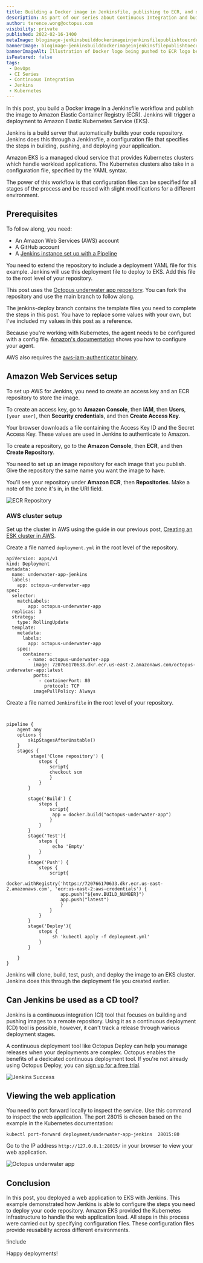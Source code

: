 ```yaml
---
title: Building a Docker image in Jenkinsfile, publishing to ECR, and deploying to EKS
description: As part of our series about Continuous Integration and build servers, learn how to build a Docker image in Jenkinsfile, publish to ECR, and deploy to EKS.
author: terence.wong@octopus.com
visibility: private
published: 2022-02-16-1400
metaImage: blogimage-jenkinsbuilddockerimageinjenkinsfilepublishtoecrdeploytoeks-2022.png
bannerImage: blogimage-jenkinsbuilddockerimageinjenkinsfilepublishtoecrdeploytoeks-2022.png
bannerImageAlt: Illustration of Docker logo being pushed to ECR logo being deployed to EKS logo
isFeatured: false
tags:
 - DevOps
 - CI Series
 - Continuous Integration
 - Jenkins
 - Kubernetes
---
```


In this post, you build a Docker image in a Jenkinsfile workflow and publish the image to Amazon Elastic Container Registry (ECR). Jenkins will trigger a deployment to Amazon Elastic Kubernetes Service (EKS). 

Jenkins is a build server that automatically builds your code repository. Jenkins does this through a Jenkinsfile, a configuration file that specifies the steps in building, pushing, and deploying your application. 

Amazon EKS is a managed cloud service that provides Kubernetes clusters which handle workload applications. The Kubernetes clusters also take in a configuration file, specified by the YAML syntax. 

The power of this workflow is that configuration files can be specified for all stages of the process and be reused with slight modifications for a different environment.

## Prerequisites

To follow along, you need:

- An Amazon Web Services (AWS) account 
- A GitHub account
- A [Jenkins instance set up with a Pipeline](https://octopus.com/blog/jenkins-docker-ecr)

You need to extend the repository to include a deployment YAML file for this example. Jenkins will use this deployment file to deploy to EKS. Add this file to the root level of your repository.

This post uses the [Octopus underwater app repository](https://github.com/OctopusSamples/octopus-underwater-app). You can fork the repository and use the main branch to follow along. 

The jenkins-deploy branch contains the template files you need to complete the steps in this post. You have to replace some values with your own, but I've included my values in this post as a reference.

Because you're working with Kubernetes, the agent needs to be configured with a config file. [Amazon's documentation](https://awscli.amazonaws.com/v2/documentation/api/latest/reference/eks/update-kubeconfig.html) shows you how to configure your agent. 

AWS also requires the [aws-iam-authenticator binary](https://docs.aws.amazon.com/eks/latest/userguide/install-aws-iam-authenticator.html).

## Amazon Web Services setup

To set up AWS for Jenkins, you need to create an access key and an ECR repository to store the image.

To create an access key, go to **Amazon Console**, then **IAM**, then **Users**, `[your user]`, then **Security credentials**, and then **Create Access Key**.

Your browser downloads a file containing the Access Key ID and the Secret Access Key. These values are used in Jenkins to authenticate to Amazon.

To create a repository, go to the **Amazon Console**, then **ECR**, and then **Create Repository**.

You need to set up an image repository for each image that you publish. Give the repository the same name you want the image to have.

You'll see your repository under **Amazon ECR**, then **Repositories**. Make a note of the zone it's in, in the URI field.

![ECR Repository](ecr-repository.png)

### AWS cluster setup

Set up the cluster in AWS using the guide in our previous post, [Creating an ESK cluster in AWS](https://github.com/OctopusDeploy/blog/blob/2022-q1/blog/2022-q1/eks-cluster-aws/index.md).

Create a file named `deployment.yml` in the root level of the repository.

```
apiVersion: apps/v1
kind: Deployment
metadata:
  name: underwater-app-jenkins 
  labels:
    app: octopus-underwater-app
spec:
  selector:
    matchLabels:
        app: octopus-underwater-app
  replicas: 3
  strategy:
    type: RollingUpdate
  template:
    metadata:
      labels:
        app: octopus-underwater-app
    spec:
      containers:
        - name: octopus-underwater-app
          image: 720766170633.dkr.ecr.us-east-2.amazonaws.com/octopus-underwater-app:latest
          ports:
            - containerPort: 80
              protocol: TCP
          imagePullPolicy: Always

```

Create a file named `Jenkinsfile` in the root level of your repository.

```


pipeline {
    agent any
    options {
        skipStagesAfterUnstable()
    }
    stages {
         stage('Clone repository') { 
            steps { 
                script{
                checkout scm
                }
            }
        }
        
        stage('Build') { 
            steps { 
                script{
                 app = docker.build("octopus-underwater-app")
                }
            }
        }
        stage('Test'){
            steps {
                 echo 'Empty'
            }
        }
        stage('Push') {
            steps {
                script{
                        docker.withRegistry('https://720766170633.dkr.ecr.us-east-2.amazonaws.com', 'ecr:us-east-2:aws-credentials') {
                    app.push("${env.BUILD_NUMBER}")
                    app.push("latest")
                    }
                }
            }
        }
        stage('Deploy'){
            steps {
                 sh 'kubectl apply -f deployment.yml'
            }
        }
        
    }
}

```
Jenkins will clone, build, test, push, and deploy the image to an EKS cluster. Jenkins does this through the deployment file you created earlier.

## Can Jenkins be used as a CD tool?

Jenkins is a continuous integration (CI) tool that focuses on building and pushing images to a remote repository. Using it as a continuous deployment (CD) tool is possible, however, it can't track a release through various deployment stages. 

A  continuous deployment tool like Octopus Deploy can help you manage releases when your deployments are complex. Octopus enables the benefits of a dedicated continuous deployment tool. If you're not already using Octopus Deploy, you can [sign up for a free trial](https://octopus.com/start).

![Jenkins Success](jenkins-success.png)

## Viewing the web application

You need to port forward locally to inspect the service. Use this command to inspect the web application. The port 28015 is chosen based on the example in the Kubernetes documentation:

    kubectl port-forward deployment/underwater-app-jenkins  28015:80
    
Go to the IP address `http://127.0.0.1:28015/` in your browser to view your web application.

![Octopus underwater app](octopus-underwater-app.png)

## Conclusion

In this post, you deployed a web application to EKS with Jenkins. This example demonstrated how Jenkins is able to configure the steps you need to deploy your code repository. Amazon EKS provided the Kubernetes infrastructure to handle the web application load. All steps in this process were carried out by specifying configuration files. These configuration files provide reusability across different environments.

!include <q1-2022-newsletter-cta>

Happy deployments!
